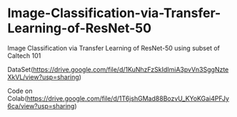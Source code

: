 # Image-Classification-via-Transfer-Learning-of-ResNet-50

Image Classification via Transfer Learning of ResNet-50 using subset of Caltech 101

DataSet(https://drive.google.com/file/d/1KuNhzFzSkIdImiA3pvVn3SggNzteXkVL/view?usp=sharing)

Code on Colab(https://drive.google.com/file/d/1T6jshGMad88BozvU_KYoKGai4PFJy6ca/view?usp=sharing)
